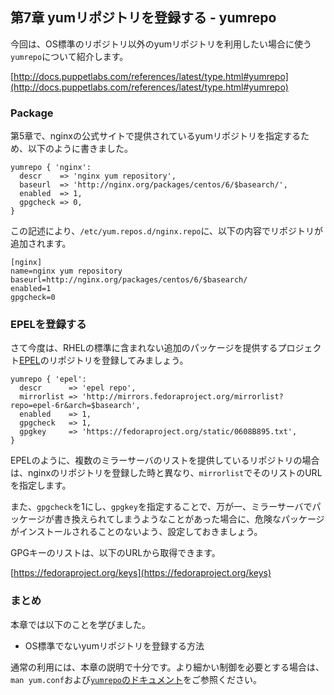 ## 第7章 yumリポジトリを登録する - yumrepo

今回は、OS標準のリポジトリ以外のyumリポジトリを利用したい場合に使う
`yumrepo`について紹介します。

[http://docs.puppetlabs.com/references/latest/type.html#yumrepo](http://docs.puppetlabs.com/references/latest/type.html#yumrepo)

### Package

第5章で、nginxの公式サイトで提供されているyumリポジトリを指定するため、以下のように書きました。

```
yumrepo { 'nginx':
  descr    => 'nginx yum repository',
  baseurl  => 'http://nginx.org/packages/centos/6/$basearch/',
  enabled  => 1,
  gpgcheck => 0,
}
```

この記述により、`/etc/yum.repos.d/nginx.repo`に、以下の内容でリポジトリが追加されます。

```
[nginx]
name=nginx yum repository
baseurl=http://nginx.org/packages/centos/6/$basearch/
enabled=1
gpgcheck=0
```

### EPELを登録する

さて今度は、RHELの標準に含まれない追加のパッケージを提供するプロジェクト[EPEL](http://fedoraproject.org/wiki/EPEL)のリポジトリを登録してみましょう。

```
yumrepo { 'epel':
  descr      => 'epel repo',
  mirrorlist => 'http://mirrors.fedoraproject.org/mirrorlist?repo=epel-6r&arch=$basearch',
  enabled    => 1,
  gpgcheck   => 1,
  gpgkey     => 'https://fedoraproject.org/static/0608B895.txt',
}
```

EPELのように、複数のミラーサーバのリストを提供しているリポジトリの場合は、nginxのリポジトリを登録した時と異なり、`mirrorlist`でそのリストのURLを指定します。

また、`gpgcheck`を1にし、`gpgkey`を指定することで、万が一、ミラーサーバでパッケージが書き換えられてしまうようなことがあった場合に、危険なパッケージがインストールされることのないよう、設定しておきましょう。

GPGキーのリストは、以下のURLから取得できます。

[https://fedoraproject.org/keys](https://fedoraproject.org/keys)

### まとめ

本章では以下のことを学びました。

  * OS標準でないyumリポジトリを登録する方法

通常の利用には、本章の説明で十分です。より細かい制御を必要とする場合は、`man yum.conf`および[`yumrepo`のドキュメント](http://docs.puppetlabs.com/references/latest/type.html#yumrepo)をご参照ください。

